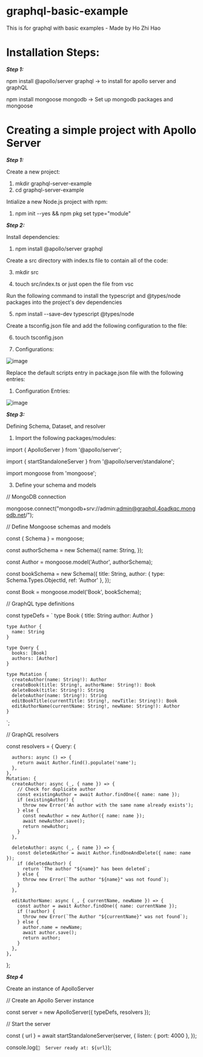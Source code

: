 # graphql-basic-example
This is for graphql with basic examples - Made by Ho Zhi Hao

# Installation Steps: 
***Step 1:***

npm install @apollo/server graphql -> to install for apollo server and graphQL

npm install mongoose mongodb -> Set up mongodb packages and mongoose

# Creating a simple project with Apollo Server
***Step 1:***

Create a new project: 
1. mkdir graphql-server-example
2. cd graphql-server-example

Intialize a new Node.js project with npm:
1. npm init --yes && npm pkg set type="module"

***Step 2:***

Install dependencies:

1. npm install @apollo/server graphql
   
Create a src directory with index.ts file to contain all of the code:

3. mkdir src

4. touch src/index.ts or just open the file from vsc
   
Run the following command to install the typescript and @types/node packages into the project's dev dependencies

5. npm install --save-dev typescript @types/node

Create a tsconfig.json file and add the following configuration to the file:

6. touch tsconfig.json

7. Configurations:
   
![image](https://github.com/ZincZhiHao/graphql-basic-example/assets/146707942/f21bb922-5821-44cf-86cb-e8092f19b650)


Replace the default scripts entry in package.json file with the following entries:
1. Configuration Entries:

  ![image](https://github.com/ZincZhiHao/graphql-basic-example/assets/146707942/305e7e28-60db-4d8d-ab72-f02861876255)


***Step 3:***
   
Defining Schema, Dataset, and resolver
1. Import the following packages/modules:

  import { ApolloServer } from '@apollo/server';
  
  import { startStandaloneServer } from '@apollo/server/standalone';
  
  import mongoose from 'mongoose';

3. Define your schema and models
   
  // MongoDB connection

  mongoose.connect("mongodb+srv://admin:admin@graphql.4oadkqc.mongodb.net/");
  
  // Define Mongoose schemas and models
  
  const { Schema } = mongoose;
  
  const authorSchema = new Schema({
    name: String,
  });
  
  const Author = mongoose.model('Author', authorSchema);
  
  const bookSchema = new Schema({
    title: String,
    author: { type: Schema.Types.ObjectId, ref: 'Author' },
  });
  
  const Book = mongoose.model('Book', bookSchema);
  
  // GraphQL type definitions
  
  const typeDefs = `
    type Book {
      title: String
      author: Author
    }
  
    type Author {
      name: String
    }
  
    type Query {
      books: [Book]
      authors: [Author]
    }
    
    type Mutation {
      createAuthor(name: String!): Author
      createBook(title: String!, authorName: String!): Book
      deleteBook(title: String!): String
      deleteAuthor(name: String!): String
      editBookTitle(currentTitle: String!, newTitle: String!): Book
      editAuthorName(currentName: String!, newName: String!): Author
    }
    
    
  `;
  
  // GraphQL resolvers
  
  const resolvers = {
    Query: {
      
      authors: async () => {
        return await Author.find().populate('name');
      },
    },
    Mutation: {
      createAuthor: async (_, { name }) => {
        // Check for duplicate author
        const existingAuthor = await Author.findOne({ name: name });
        if (existingAuthor) {
          throw new Error('An author with the same name already exists');
        } else {
          const newAuthor = new Author({ name: name });
          await newAuthor.save();
          return newAuthor;
        }
      },
      
      deleteAuthor: async (_, { name }) => {
        const deletedAuthor = await Author.findOneAndDelete({ name: name });
        if (deletedAuthor) {
          return `The author "${name}" has been deleted`;
        } else {
          throw new Error(`The author "${name}" was not found`);
        }
      },
      
      editAuthorName: async (_, { currentName, newName }) => {
        const author = await Author.findOne({ name: currentName });
        if (!author) {
          throw new Error(`The Author "${currentName}" was not found`);
        } else {
          author.name = newName;
          await author.save();
          return author;
        }
      },
    },
  };

***Step 4***

Create an instance of ApolloServer

// Create an Apollo Server instance

const server = new ApolloServer<any>({ typeDefs, resolvers });

// Start the server

const { url } = await startStandaloneServer(server, {
  listen: { port: 4000 },
});

console.log(`🚀  Server ready at: ${url}`);


